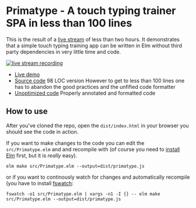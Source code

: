 # Primatype - A touch typing trainer SPA in less than 100 lines

This is the result of a [live stream](https://youtu.be/HzoUz9wH5E8?si=Y7IhykB_zQqxL9Wd) of less than two hours. It demonstrates
that a simple touch typing training app can be written in Elm without third
party dependencies in very little time and code.

[![live stream recording](https://img.youtube.com/vi/HzoUz9wH5E8/0.jpg)](https://youtu.be/HzoUz9wH5E8)

- [Live demo](https://blog.axelerator.de/primatype)
- [Source code](src/Primatype.elm) 98 LOC version
  However to get to less than 100 lines one has to abandon the good practices
  and the unfified code formatter
- [Unoptimized code](src/PrimatypeUnoptimized.elm)
  Properly annotated and formatted code

## How to use

After you've cloned the repo, open the `dist/index.html` in your browser 
you should see the code in action.

If you want to make changes to the code you can edit the `src/Primatype.elm` and
and recompile with (of course you need to [install Elm](https://guide.elm-lang.org/install/elm) first, but it is *really* easy).

```
elm make src/Primatype.elm --output=dist/primatype.js
```

or if you want to continously watch for changes and automatically recompile 
(you have to install [fswatch](https://emcrisostomo.github.io/fswatch/getting.html):

```
fswatch -o1 src/Primatype.elm | xargs -n1 -I {} -- elm make src/Primatype.elm --output=dist/primatype.js
```

